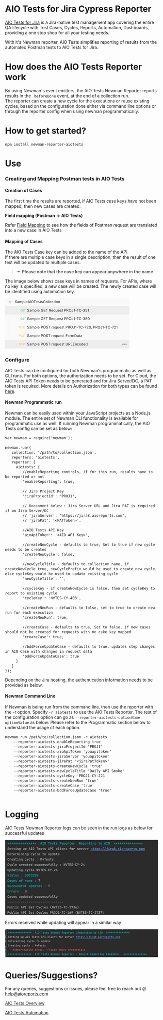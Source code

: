 # AIO Tests for Jira Cypress Reporter
[AIO Tests for Jira](https://marketplace.atlassian.com/apps/1222843/aio-tests-for-jira) is a Jira-native test management app covering the entire QA lifecycle with Test Cases, Cycles, Reports, Automation, Dashboards, providing a one stop shop for all your testing needs.

With it's Newman reporter, AIO Tests simplifies reporting of results from the automated Postman tests to AIO Tests for Jira.

# How does the AIO Tests Reporter work
By using Newman's event emitters, the AIO Tests Newman Reporter reports results in the ` beforeDone` event, at the end of a collection run.
<br>The reporter can create a new cycle for the executions or reuse existing cycles, based on the configuration done either via command line options or through the reporter config when using newman programmatically.

# How to get started?
```
npm install newman-reporter-aiotests
```

# Use
### Creating and Mapping Postman tests in AIO Tests

#### Creation of Cases
The first time the results are reported, if AIO Tests case keys have not been mapped, then new cases are created.

**Field mapping (Postman → AIO Tests)**

Refer [Field Mapping](https://aioreports.atlassian.net/wiki/spaces/ATDoc/pages/1875116033/Postman+via+Newman+report#Field-mapping-(Postman-%E2%86%92-AIO-Tests)) to see how the fields of Postman request are translated into a new case in AIO Tests

#### Mapping of Cases
The AIO Tests Case key can be added to the name of the API.  <br> If there are multiple case keys in a single description, then the result of one test will be updated to multiple cases.

> &#10002; **Please note that the case key can appear anywhere in the name**

The image below shows case keys in names of requests.  For APIs, where no key is specified, a new case will be created.
The newly created case will be identified using automation key.

![img_1.png](doc/case-mapping.png)

### Configure

AIO Tests can be configured for both Newman's programmatic as well as CLI runs.  For both options, 
the authorization needs to be set.  For Cloud, the AIO Tests API Token needs to be generated and for Jira Server/DC,
a PAT token is required.  More details on Authorization for both types can be found [here](https://aioreports.atlassian.net/wiki/spaces/ATDoc/pages/1499594753/Rest+API+Authentication).

#### Newman Programmatic run

Newman can be easily used within your JavaScript projects as a Node.js module. 
The entire set of Newman CLI functionality is available for programmatic use as well.  If running Newman programmatically,
the AIO Tests config can be set as below:
```
var newman = require('newman');

newman.run({
   collection: '/path/to/collection.json',
   reporters: 'aiotests',
   reporter: {
     aiotests: {
        //enableReporting controls, if for this run, results have to be reported or not
        'enableReporting': true, 
        
        // Jira Project Key
        'jiraProjectId': 'PROJ1', 
        
        // Uncooment below : Jira Server URL and Jira PAT is required if on Jira Server/DC
        // 'jiraServer': 'https://jira8.aioreports.com', 
        // 'jiraPat': '<PATToken>', 
        
        //AIO Tests API Key
        'aioApiToken': '<AIO API Key>',
        
        //createNewCycle - defaults to true, Set to true if new cycle needs to be created
        'createNewCycle': false, 
        
        //newCycleTitle - defaults to collection name, if createNewCycle true, newCyclePrefix would be used to create new cycle, else cycleKey would be used to update existing cycle
        'newCycleTitle': '',
        
        //cycleKey - if createNewCycle is false, then set cycleKey to report to existing cycle
        'cycleKey': 'NVTES-CY-403',
        
        //createNewRun - defaults to false, set to true to create new run for each execution
        'createNewRun': true, 
        
        //createCase - defaults to true, Set to false, if new cases should not be created for requests with no cake key mapped
        'createCase': true, 
        
        //bddForceUpdateCase - defaults to true, updates step changes in AIO Case with changes in request data
        'bddForceUpdateCase': true 
     }
   }
});
```

Depending on the Jira hosting, the authentication information needs to be provided as below.

#### Newman Command Line

If Newman is being run from the command line, then use the reporter with the -r option.
Specify `-r aiotests` to use the AIO Tests Reporter.  The rest of the configuration option can go as 
`--reporter-aiotests-optionName optionValue` as below:
Please refer to the Programmatic section below to understand the usage of each option.

```
newman run /path/to/collection.json -r aiotests 
    --reporter-aiotests-enableReporting true
    --reporter-aiotests-jiraProjectId 'PROJ1'
    --reporter-aiotests-aioApiToken 'youapitoken'
    --reporter-aiotests-jiraServer 'youapitoken'
    --reporter-aiotests-jiraPat '<jiraPatToken>'
    --reporter-aiotests-createNewCycle 'true'
    --reporter-aiotests-newCycleTitle 'Daily API Smoke'
    --reporter-aiotests-cycleKey 'PROJ1-CY-221'
    --reporter-aiotests-createNewRun 'true'
    --reporter-aiotests-createCase 'true'
    --reporter-aiotests-bddForceUpdateCase 'true'
    
```

# Logging

AIO Tests Newman Reporter logs can be seen in the run logs as below for successful updates

![img.png](doc/logging-successful.png)

Errors received while updating will appear in a similar way

![img_2.png](doc/log-failure.png)


# Queries/Suggestions?

For any queries, suggestions or issues, please feel free to reach out @ help@aioreports.com

[AIO Tests Overview](https://aioreports.atlassian.net/wiki/spaces/ATDoc/pages/348619753/AIO+Tests+Overview)

[AIO Tests Automation](https://aioreports.atlassian.net/wiki/spaces/ATDoc/pages/390332530/Test+Automation)

